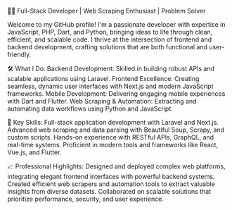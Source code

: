 👨‍💻 Full-Stack Developer | Web Scraping Enthusiast | Problem Solver

Welcome to my GitHub profile! I'm a passionate developer with expertise in JavaScript, PHP, Dart, and Python, bringing ideas to life through clean, efficient, and scalable code. I thrive at the intersection of frontend and backend development, crafting solutions that are both functional and user-friendly.

🛠️ What I Do:
Backend Development: Skilled in building robust APIs and scalable applications using Laravel.
Frontend Excellence: Creating seamless, dynamic user interfaces with Next.js and modern JavaScript frameworks.
Mobile Development: Delivering engaging mobile experiences with Dart and Flutter.
Web Scraping & Automation: Extracting and automating data workflows using Python and JavaScript.

🌟 Key Skills:
Full-stack application development with Laravel and Next.js.
Advanced web scraping and data parsing with Beautiful Soup, Scrapy, and custom scripts.
Hands-on experience with RESTful APIs, GraphQL, and real-time systems.
Proficient in modern tools and frameworks like React, Vue.js, and Flutter.

📈 Professional Highlights:
Designed and deployed complex web platforms, integrating elegant frontend interfaces with powerful backend systems.
Created efficient web scrapers and automation tools to extract valuable insights from diverse datasets.
Collaborated on scalable solutions that prioritize performance, security, and user experience.
